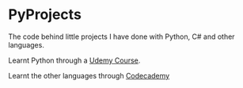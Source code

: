 # PyProjects
The code behind little projects I have done with Python, C# and other languages.

Learnt Python through a [Udemy Course](https://www.udemy.com/course/100-days-of-code/). 

Learnt the other languages through [Codecademy](https://www.codecademy.com/learn)
